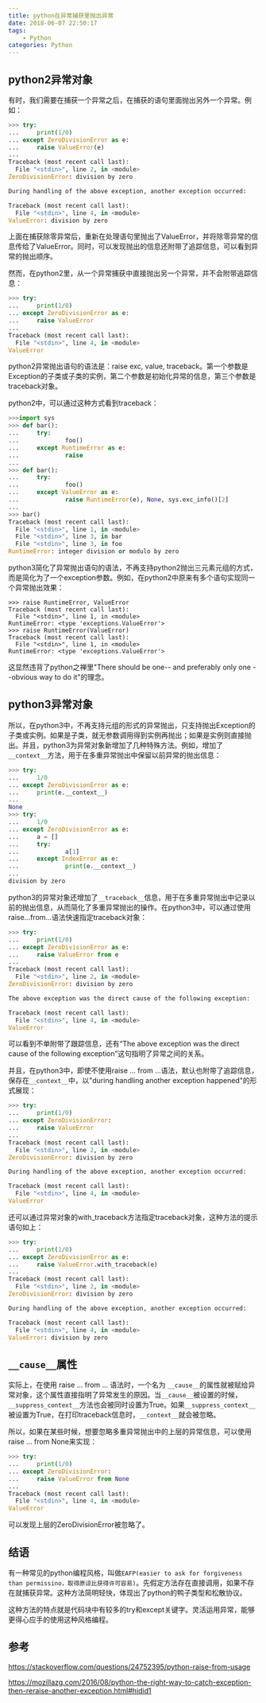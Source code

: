 ```yaml
---
title: python在异常捕获里抛出异常
date: 2018-06-07 22:50:17
tags:
    - Python
categories: Python
---
```

## python2异常对象
有时，我们需要在捕获一个异常之后，在捕获的语句里面抛出另外一个异常。例如：
```python
>>> try:
...     print(1/0)
... except ZeroDivisionError as e:
...     raise ValueError(e)
...
Traceback (most recent call last):
  File "<stdin>", line 2, in <module>
ZeroDivisionError: division by zero

During handling of the above exception, another exception occurred:

Traceback (most recent call last):
  File "<stdin>", line 4, in <module>
ValueError: division by zero
```

上面在捕获除零异常后，重新在处理语句里抛出了ValueError，并将除零异常的信息传给了ValueError。同时，可以发现抛出的信息还附带了追踪信息，可以看到异常的抛出顺序。

然而，在python2里，从一个异常捕获中直接抛出另一个异常，并不会附带追踪信息：
<!--MORE-->
```python
>>> try:
...     print(1/0)
... except ZeroDivisionError as e:
...     raise ValueError
...
Traceback (most recent call last):
  File "<stdin>", line 4, in <module>
ValueError
```

python2异常抛出语句的语法是：raise exc, value, traceback。第一个参数是Exception的子类或子类的实例，第二个参数是初始化异常的信息，第三个参数是traceback对象。

python2中，可以通过这种方式看到traceback：
```python
>>>import sys
>>> def bar():
...     try:
...             foo()
...     except RuntimeError as e:
...             raise
...
>>> def bar():
...     try:
...             foo()
...     except ValueError as e:
...             raise RuntimeError(e), None, sys.exc_info()[2]
...
>>> bar()
Traceback (most recent call last):
  File "<stdin>", line 1, in <module>
  File "<stdin>", line 3, in bar
  File "<stdin>", line 3, in foo
RuntimeError: integer division or modulo by zero
```

python3简化了异常抛出语句的语法，不再支持python2抛出三元素元组的方式，而是简化为了一个exception参数。例如，在python2中原来有多个语句实现同一个异常抛出效果：

```python2
>>> raise RuntimeError, ValueError
Traceback (most recent call last):
  File "<stdin>", line 1, in <module>
RuntimeError: <type 'exceptions.ValueError'>
>>> raise RuntimeError(ValueError)
Traceback (most recent call last):
  File "<stdin>", line 1, in <module>
RuntimeError: <type 'exceptions.ValueError'>
```

这显然违背了python之禅里"There should be one-- and preferably only one --obvious way to do it"的理念。

## python3异常对象

所以，在python3中，不再支持元组的形式的异常抛出，只支持抛出Exception的子类或实例。如果是子类，就无参数调用得到实例再抛出；如果是实例则直接抛出。并且，python3为异常对象新增加了几种特殊方法。例如，增加了`__context__`方法，用于在多重异常抛出中保留以前异常的抛出信息：
```python
>>> try:
...     1/0
... except ZeroDivisionError as e:
...     print(e.__context__)
...
None
>>> try:
...     1/0
... except ZeroDivisionError as e:
...     a = []
...     try:
...             a[1]
...     except IndexError as e:
...             print(e.__context__)
...
division by zero
```

python3的异常对象还增加了`__traceback__`信息，用于在多重异常抛出中记录以前的抛出信息，从而简化了多重异常抛出的操作。在python3中，可以通过使用raise...from...语法快速指定traceback对象：
```python
>>> try:
...     print(1/0)
... except ZeroDivisionError as e:
...     raise ValueError from e
...
Traceback (most recent call last):
  File "<stdin>", line 2, in <module>
ZeroDivisionError: division by zero

The above exception was the direct cause of the following exception:

Traceback (most recent call last):
  File "<stdin>", line 4, in <module>
ValueError
```

可以看到不单附带了跟踪信息，还有“The above exception was the direct cause of the following exception”这句指明了异常之间的关系。

并且，在python3中，即使不使用raise ... from ...语法，默认也附带了追踪信息，保存在`__context__`中，以"during handling another exception happened"的形式展现：
```python
>>> try:
...     print(1/0)
... except ZeroDivisionError:
...     raise ValueError
...
Traceback (most recent call last):
  File "<stdin>", line 2, in <module>
ZeroDivisionError: division by zero

During handling of the above exception, another exception occurred:

Traceback (most recent call last):
  File "<stdin>", line 4, in <module>
ValueError
```

还可以通过异常对象的with_traceback方法指定traceback对象，这种方法的提示语句如上：
```python
>>> try:
...     print(1/0)
... except ZeroDivisionError as e:
...     raise ValueError.with_traceback(e)
...
Traceback (most recent call last):
  File "<stdin>", line 2, in <module>
ZeroDivisionError: division by zero

During handling of the above exception, another exception occurred:

Traceback (most recent call last):
  File "<stdin>", line 4, in <module>
ValueError: division by zero
```


## `__cause__`属性
实际上，在使用 raise ... from ... 语法时，一个名为 `__cause__`的属性就被赋给异常对象，这个属性直接指明了异常发生的原因。当`__cause__`被设置的时候，`__suppress_context__`方法也会被同时设置为True。如果`__suppress_context__`被设置为True，在打印traceback信息时，`__context__`就会被忽略。

所以，如果在某些时候，想要忽略多重异常抛出中的上层的异常信息，可以使用 raise ... from None来实现：
```python
>>> try:
...     print(1/0)
... except ZeroDivisionError:
...     raise ValueError from None
...
Traceback (most recent call last):
  File "<stdin>", line 4, in <module>
ValueError
```

可以发现上层的ZeroDivisionError被忽略了。

## 结语
有一种常见的python编程风格，叫做`EAFP(easier to ask for forgiveness than permissino，取得原谅比获得许可容易)`。先假定方法存在直接调用，如果不存在就捕获异常。这种方法简明轻快，体现出了python的鸭子类型和松散协议。

这种方法的特点就是代码块中有较多的try和except关键字。灵活运用异常，能够更得心应手的使用这种风格编程。

## 参考
https://stackoverflow.com/questions/24752395/python-raise-from-usage

https://mozillazg.com/2016/08/python-the-right-way-to-catch-exception-then-reraise-another-exception.html#hidid1